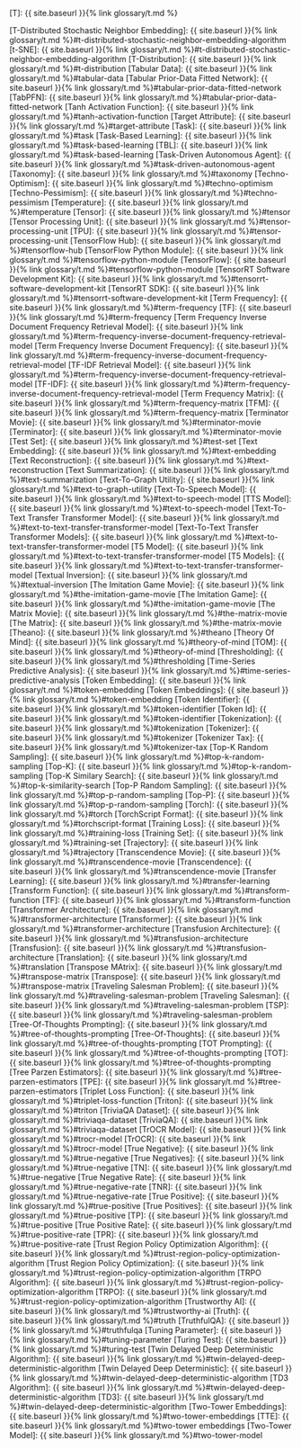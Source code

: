 [T]: {{ site.baseurl }}{% link glossary/t.md %}

[T-Distributed Stochastic Neighbor Embedding]: {{ site.baseurl }}{% link glossary/t.md %}#t-distributed-stochastic-neighbor-embedding-algorithm
[t-SNE]: {{ site.baseurl }}{% link glossary/t.md %}#t-distributed-stochastic-neighbor-embedding-algorithm
[T-Distribution]: {{ site.baseurl }}{% link glossary/t.md %}#t-distribution
[Tabular Data]: {{ site.baseurl }}{% link glossary/t.md %}#tabular-data
[Tabular Prior-Data Fitted Network]: {{ site.baseurl }}{% link glossary/t.md %}#tabular-prior-data-fitted-network
[TabPFN]: {{ site.baseurl }}{% link glossary/t.md %}#tabular-prior-data-fitted-network
[Tanh Activation Function]: {{ site.baseurl }}{% link glossary/t.md %}#tanh-activation-function
[Target Attribute]: {{ site.baseurl }}{% link glossary/t.md %}#target-attribute
[Task]: {{ site.baseurl }}{% link glossary/t.md %}#task
[Task-Based Learning]: {{ site.baseurl }}{% link glossary/t.md %}#task-based-learning
[TBL]: {{ site.baseurl }}{% link glossary/t.md %}#task-based-learning
[Task-Driven Autonomous Agent]: {{ site.baseurl }}{% link glossary/t.md %}#task-driven-autonomous-agent
[Taxonomy]: {{ site.baseurl }}{% link glossary/t.md %}#taxonomy
[Techno-Optimism]: {{ site.baseurl }}{% link glossary/t.md %}#techno-optimism
[Techno-Pessimism]: {{ site.baseurl }}{% link glossary/t.md %}#techno-pessimism
[Temperature]: {{ site.baseurl }}{% link glossary/t.md %}#temperature
[Tensor]: {{ site.baseurl }}{% link glossary/t.md %}#tensor
[Tensor Processing Unit]: {{ site.baseurl }}{% link glossary/t.md %}#tensor-processing-unit
[TPU]: {{ site.baseurl }}{% link glossary/t.md %}#tensor-processing-unit
[TensorFlow Hub]: {{ site.baseurl }}{% link glossary/t.md %}#tensorflow-hub
[TensorFlow Python Module]: {{ site.baseurl }}{% link glossary/t.md %}#tensorflow-python-module
[TensorFlow]: {{ site.baseurl }}{% link glossary/t.md %}#tensorflow-python-module
[TensorRT Software Development Kit]: {{ site.baseurl }}{% link glossary/t.md %}#tensorrt-software-development-kit
[TensorRT SDK]: {{ site.baseurl }}{% link glossary/t.md %}#tensorrt-software-development-kit
[Term Frequency]: {{ site.baseurl }}{% link glossary/t.md %}#term-frequency
[TF]: {{ site.baseurl }}{% link glossary/t.md %}#term-frequency
[Term Frequency Inverse Document Frequency Retrieval Model]: {{ site.baseurl }}{% link glossary/t.md %}#term-frequency-inverse-document-frequency-retrieval-model
[Term Frequency Inverse Document Frequency]: {{ site.baseurl }}{% link glossary/t.md %}#term-frequency-inverse-document-frequency-retrieval-model
[TF-IDF Retrieval Model]: {{ site.baseurl }}{% link glossary/t.md %}#term-frequency-inverse-document-frequency-retrieval-model
[TF-IDF]: {{ site.baseurl }}{% link glossary/t.md %}#term-frequency-inverse-document-frequency-retrieval-model
[Term Frequency Matrix]: {{ site.baseurl }}{% link glossary/t.md %}#term-frequency-matrix
[TFM]: {{ site.baseurl }}{% link glossary/t.md %}#term-frequency-matrix
[Terminator Movie]: {{ site.baseurl }}{% link glossary/t.md %}#terminator-movie
[Terminator]: {{ site.baseurl }}{% link glossary/t.md %}#terminator-movie
[Test Set]: {{ site.baseurl }}{% link glossary/t.md %}#test-set
[Text Embedding]: {{ site.baseurl }}{% link glossary/t.md %}#text-embedding
[Text Reconstruction]: {{ site.baseurl }}{% link glossary/t.md %}#text-reconstruction
[Text Summarization]: {{ site.baseurl }}{% link glossary/t.md %}#text-summarization
[Text-To-Graph Utility]: {{ site.baseurl }}{% link glossary/t.md %}#text-to-graph-utility
[Text-To-Speech Model]: {{ site.baseurl }}{% link glossary/t.md %}#text-to-speech-model
[TTS Model]: {{ site.baseurl }}{% link glossary/t.md %}#text-to-speech-model
[Text-To-Text Transfer Transformer Model]: {{ site.baseurl }}{% link glossary/t.md %}#text-to-text-transfer-transformer-model
[Text-To-Text Transfer Transformer Models]: {{ site.baseurl }}{% link glossary/t.md %}#text-to-text-transfer-transformer-model
[T5 Model]: {{ site.baseurl }}{% link glossary/t.md %}#text-to-text-transfer-transformer-model
[T5 Models]: {{ site.baseurl }}{% link glossary/t.md %}#text-to-text-transfer-transformer-model
[Textual Inversion]: {{ site.baseurl }}{% link glossary/t.md %}#textual-inversion
[The Imitation Game Movie]: {{ site.baseurl }}{% link glossary/t.md %}#the-imitation-game-movie
[The Imitation Game]: {{ site.baseurl }}{% link glossary/t.md %}#the-imitation-game-movie
[The Matrix Movie]: {{ site.baseurl }}{% link glossary/t.md %}#the-matrix-movie
[The Matrix]: {{ site.baseurl }}{% link glossary/t.md %}#the-matrix-movie
[Theano]: {{ site.baseurl }}{% link glossary/t.md %}#theano
[Theory Of Mind]: {{ site.baseurl }}{% link glossary/t.md %}#theory-of-mind
[TOM]: {{ site.baseurl }}{% link glossary/t.md %}#theory-of-mind
[Thresholding]: {{ site.baseurl }}{% link glossary/t.md %}#thresholding
[Time-Series Predictive Analysis]: {{ site.baseurl }}{% link glossary/t.md %}#time-series-predictive-analysis
[Token Embedding]: {{ site.baseurl }}{% link glossary/t.md %}#token-embedding
[Token Embeddings]: {{ site.baseurl }}{% link glossary/t.md %}#token-embedding
[Token Identifier]: {{ site.baseurl }}{% link glossary/t.md %}#token-identifier
[Token Id]: {{ site.baseurl }}{% link glossary/t.md %}#token-identifier
[Tokenization]: {{ site.baseurl }}{% link glossary/t.md %}#tokenization
[Tokenizer]: {{ site.baseurl }}{% link glossary/t.md %}#tokenizer
[Tokenizer Tax]: {{ site.baseurl }}{% link glossary/t.md %}#tokenizer-tax
[Top-K Random Sampling]: {{ site.baseurl }}{% link glossary/t.md %}#top-k-random-sampling
[Top-K]: {{ site.baseurl }}{% link glossary/t.md %}#top-k-random-sampling
[Top-K Similary Search]: {{ site.baseurl }}{% link glossary/t.md %}#top-k-similarity-search
[Top-P Random Sampling]: {{ site.baseurl }}{% link glossary/t.md %}#top-p-random-sampling
[Top-P]: {{ site.baseurl }}{% link glossary/t.md %}#top-p-random-sampling
[Torch]: {{ site.baseurl }}{% link glossary/t.md %}#torch
[TorchScript Format]: {{ site.baseurl }}{% link glossary/t.md %}#torchscript-format
[Training Loss]: {{ site.baseurl }}{% link glossary/t.md %}#training-loss
[Training Set]: {{ site.baseurl }}{% link glossary/t.md %}#training-set
[Trajectory]: {{ site.baseurl }}{% link glossary/t.md %}#trajectory
[Transcendence Movie]: {{ site.baseurl }}{% link glossary/t.md %}#transcendence-movie
[Transcendence]: {{ site.baseurl }}{% link glossary/t.md %}#transcendence-movie
[Transfer Learning]: {{ site.baseurl }}{% link glossary/t.md %}#transfer-learning
[Transform Function]: {{ site.baseurl }}{% link glossary/t.md %}#transform-function
[TF]: {{ site.baseurl }}{% link glossary/t.md %}#transform-function
[Transformer Architecture]: {{ site.baseurl }}{% link glossary/t.md %}#transformer-architecture
[Transformer]: {{ site.baseurl }}{% link glossary/t.md %}#transformer-architecture
[Transfusion Architecture]: {{ site.baseurl }}{% link glossary/t.md %}#transfusion-architecture
[Transfusion]: {{ site.baseurl }}{% link glossary/t.md %}#transfusion-architecture
[Translation]: {{ site.baseurl }}{% link glossary/t.md %}#translation
[Transpose MAtrix]: {{ site.baseurl }}{% link glossary/t.md %}#transpose-matrix
[Transpose]: {{ site.baseurl }}{% link glossary/t.md %}#transpose-matrix
[Traveling Salesman Problem]: {{ site.baseurl }}{% link glossary/t.md %}#traveling-salesman-problem
[Traveling Salesman]: {{ site.baseurl }}{% link glossary/t.md %}#traveling-salesman-problem
[TSP]: {{ site.baseurl }}{% link glossary/t.md %}#traveling-salesman-problem
[Tree-Of-Thoughts Prompting]: {{ site.baseurl }}{% link glossary/t.md %}#tree-of-thoughts-prompting
[Tree-Of-Thoughts]: {{ site.baseurl }}{% link glossary/t.md %}#tree-of-thoughts-prompting
[TOT Prompting]: {{ site.baseurl }}{% link glossary/t.md %}#tree-of-thoughts-prompting
[TOT]: {{ site.baseurl }}{% link glossary/t.md %}#tree-of-thoughts-prompting
[Tree Parzen Estimators]: {{ site.baseurl }}{% link glossary/t.md %}#tree-parzen-estimators
[TPE]: {{ site.baseurl }}{% link glossary/t.md %}#tree-parzen-estimators
[Triplet Loss Function]: {{ site.baseurl }}{% link glossary/t.md %}#triplet-loss-function
[Triton]: {{ site.baseurl }}{% link glossary/t.md %}#triton
[TriviaQA Dataset]: {{ site.baseurl }}{% link glossary/t.md %}#triviaqa-dataset
[TriviaQA]: {{ site.baseurl }}{% link glossary/t.md %}#triviaqa-dataset
[TrOCR Model]: {{ site.baseurl }}{% link glossary/t.md %}#trocr-model
[TrOCR]: {{ site.baseurl }}{% link glossary/t.md %}#trocr-model
[True Negative]: {{ site.baseurl }}{% link glossary/t.md %}#true-negative
[True Negatives]: {{ site.baseurl }}{% link glossary/t.md %}#true-negative
[TN]: {{ site.baseurl }}{% link glossary/t.md %}#true-negative
[True Negative Rate]: {{ site.baseurl }}{% link glossary/t.md %}#true-negative-rate
[TNR]: {{ site.baseurl }}{% link glossary/t.md %}#true-negative-rate
[True Positive]: {{ site.baseurl }}{% link glossary/t.md %}#true-positive
[True Positives]: {{ site.baseurl }}{% link glossary/t.md %}#true-positive
[TP]: {{ site.baseurl }}{% link glossary/t.md %}#true-positive
[True Positive Rate]: {{ site.baseurl }}{% link glossary/t.md %}#true-positive-rate
[TPR]: {{ site.baseurl }}{% link glossary/t.md %}#true-positive-rate
[Trust Region Policy Optimization Algorithm]: {{ site.baseurl }}{% link glossary/t.md %}#trust-region-policy-optimization-algorithm
[Trust Region Policy Optimization]: {{ site.baseurl }}{% link glossary/t.md %}#trust-region-policy-optimization-algorithm
[TRPO Algorithm]: {{ site.baseurl }}{% link glossary/t.md %}#trust-region-policy-optimization-algorithm
[TRPO]: {{ site.baseurl }}{% link glossary/t.md %}#trust-region-policy-optimization-algorithm
[Trustworthy AI]: {{ site.baseurl }}{% link glossary/t.md %}#trustworthy-ai
[Truth]: {{ site.baseurl }}{% link glossary/t.md %}#truth
[TruthfulQA]: {{ site.baseurl }}{% link glossary/t.md %}#truthfulqa
[Tuning Parameter]: {{ site.baseurl }}{% link glossary/t.md %}#tuning-parameter
[Turing Test]: {{ site.baseurl }}{% link glossary/t.md %}#turing-test
[Twin Delayed Deep Deterministic Algorithm]: {{ site.baseurl }}{% link glossary/t.md %}#twin-delayed-deep-deterministic-algorithm
[Twin Delayed Deep Deterministic]: {{ site.baseurl }}{% link glossary/t.md %}#twin-delayed-deep-deterministic-algorithm
[TD3 Algorithm]: {{ site.baseurl }}{% link glossary/t.md %}#twin-delayed-deep-deterministic-algorithm
[TD3]: {{ site.baseurl }}{% link glossary/t.md %}#twin-delayed-deep-deterministic-algorithm
[Two-Tower Embeddings]: {{ site.baseurl }}{% link glossary/t.md %}#two-tower-embeddings
[TTE]: {{ site.baseurl }}{% link glossary/t.md %}#two-tower embeddings
[Two-Tower Model]: {{ site.baseurl }}{% link glossary/t.md %}#two-tower-model
